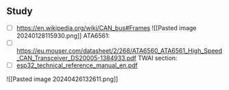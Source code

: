 ## Study
- [ ] https://en.wikipedia.org/wiki/CAN_bus#Frames
![[Pasted image 20240128115930.png]]
ATA6561:
- [ ] https://eu.mouser.com/datasheet/2/268/ATA6560_ATA6561_High_Speed_CAN_Transceiver_DS20005-1384933.pdf
TWAI section:
- [ ] [esp32_technical_reference_manual_en.pdf](file:///run/media/jakub/DATA/Jakub/Dokumenty/VUT/OneDrive%20-%20Vysoké%20učení%20technické%20v%20Brně/Bakalarka/Materiály/Datasheets/ESP/esp32_technical_reference_manual_en.pdf)

![[Pasted image 20240426132611.png]]